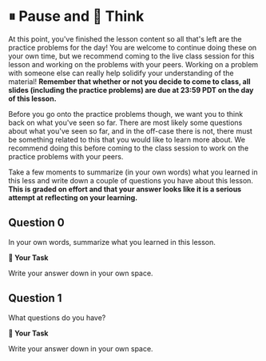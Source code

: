 # ⏸ Pause and 🧠 Think

At this point, you've finished the lesson content so all that's left are the practice problems for the day! You are welcome to continue doing these on your own time, but we recommend coming to the live class session for this lesson and working on the problems with your peers. Working on a problem with someone else can really help solidify your understanding of the material! **Remember that whether or not you decide to come to class, all slides (including the practice problems) are due at 23:59 PDT on the day of this lesson.**   

Before you go onto the practice problems though, we want you to think back on what you've seen so far. There are most likely some questions about what you've seen so far, and in the off-case there is not, there must be something related to this that you would like to learn more about. We recommend doing this before coming to the class session to work on the practice problems with your peers.  

Take a few moments to summarize (in your own words) what you learned in this less and write down a couple of questions you have about this lesson. **This is graded on effort and that your answer looks like it is a serious attempt at reflecting on your learning.**   

## Question 0

In your own words, summarize what you learned in this lesson.  



**📝 Your Task**

Write your answer down in your own space.

## Question 1

What questions do you have?  



**📝 Your Task**

Write your answer down in your own space.

